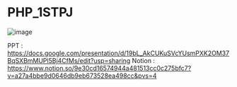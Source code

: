 # PHP_1STPJ

![image](https://github.com/PHP-506-1/PHP_1STPJ/assets/126547900/943e4f5c-2ed8-4d88-8e4e-665d91640210)

PPT : https://docs.google.com/presentation/d/19bL_AkCUKuSVcYUsmPXK2OM37BqSXBmMUPl5Bj4CfMs/edit?usp=sharing
Notion : https://www.notion.so/9e30cd16574944a481513cc0c275bfc7?v=a27a4bbe9d0646db9eb673528ea498cc&pvs=4
